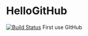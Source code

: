# HelloGitHub
[![Build Status](https://travis-ci.org/OldPoe/HelloGitHub.svg?branch=master)](https://travis-ci.org/OldPoe/HelloGitHub)
First use GItHub
